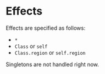 # Effects

Effects are specified as follows:

* `*`
* `Class` or `self`
* `Class.region` or `self.region`

Singletons are not handled right now.
